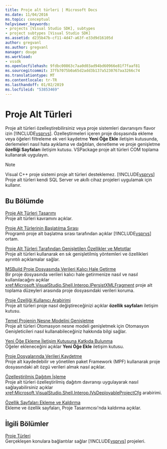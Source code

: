 ```yaml
---
title: Proje alt türleri | Microsoft Docs
ms.date: 11/04/2016
ms.topic: conceptual
helpviewer_keywords:
- projects [Visual Studio SDK], subtypes
- project subtypes [Visual Studio SDK]
ms.assetid: d235b47b-cf11-4d47-a63f-e33d9d16105d
author: gregvanl
ms.author: gregvanl
manager: douge
ms.workload:
- vssdk
ms.openlocfilehash: 9fdbc00863c7aa0d03ad94bd60966e81f7faaf81
ms.sourcegitcommit: 37fb7075b0a65d2add3b137a5230767aa3266c74
ms.translationtype: MT
ms.contentlocale: tr-TR
ms.lasthandoff: 01/02/2019
ms.locfileid: "53853469"
---
```

# <a name="project-subtypes"></a>Proje Alt Türleri
Proje alt türleri özelleştirebilirsiniz veya proje sistemleri davranışını flavor izin [!INCLUDE[vsprvs](../../code-quality/includes/vsprvs_md.md)]. Özelleştirmeleri içeren proje dosyasında ekleme veya öğeleri filtreleme ek veri kaydetme **Yeni Öğe Ekle** iletişim kutusunda, derlemeleri nasıl hata ayıklama ve dağıtılan, denetleme ve proje genişletme **özelliği Sayfaları** iletişim kutusu. VSPackage proje alt türleri COM toplama kullanarak uygulayın.  
  
> [!NOTE]
>  Visual C++ proje sistemi proje alt türleri desteklemez. [!INCLUDE[vsprvs](../../code-quality/includes/vsprvs_md.md)] Proje alt türleri kendi SQL Server ve akıllı cihaz projeleri uygulamak için kullanır.  
  
## <a name="in-this-section"></a>Bu Bölümde  
 [Proje Alt Türleri Tasarımı](../../extensibility/internals/project-subtypes-design.md)  
 Proje alt türleri kavramını açıklar.  
  
 [Proje Alt Türlerinin Başlatılma Sırası](../../extensibility/internals/initialization-sequence-of-project-subtypes.md)  
 Programlı proje alt başlatma sırası tarafından açıklar [!INCLUDE[vsprvs](../../code-quality/includes/vsprvs_md.md)] ortam.  
  
 [Proje Alt Türleri Tarafından Genişletilen Özellikler ve Metotlar](../../extensibility/internals/properties-and-methods-extended-by-project-subtypes.md)  
 Proje alt türleri kullanarak en sık genişletilmiş yöntemleri ve özellikleri ayrıntılı açıklamalar sağlar.  
  
 [MSBuild Proje Dosyasında Verileri Kalıcı Hale Getirme](../../extensibility/internals/persisting-data-in-the-msbuild-project-file.md)  
 Bir proje dosyasında verileri kalıcı hale getirmenize nasıl ve nasıl kullanılacağını açıklar <xref:Microsoft.VisualStudio.Shell.Interop.IPersistXMLFragment> proje alt toplama düzeyleri arasında proje dosyasındaki verileri koruma.  
  
 [Proje Özelliği Kullanıcı Arabirimi](../../extensibility/internals/project-property-user-interface.md)  
 Proje alt türleri proje nasıl değiştireceğinizi açıklar **özellik sayfaları** iletişim kutusu.  
  
 [Temel Projenin Nesne Modelini Genişletme](../../extensibility/internals/extending-the-object-model-of-the-base-project.md)  
 Proje alt türleri Otomasyon nesne modeli genişletmek için Otomasyon Genişleticileri nasıl kullanabileceğiniz hakkında bilgi sağlar.  
  
 [Yeni Öğe Ekleme İletişim Kutusuna Katkıda Bulunma](../../extensibility/internals/contributing-to-the-add-new-item-dialog-box.md)  
 Öğeler ekleneceğini açıklar **Yeni Öğe Ekle** iletişim kutusu.  
  
 [Proje Dosyalarında Verileri Kaydetme](../../extensibility/saving-data-in-project-files.md)  
 Proje alt kaydedebilir ve yönetilen paket Framework (MPF) kullanarak proje dosyasındaki alt özgü verileri almak nasıl açıklar.  
  
 [Özelleştirilmiş Dağıtım İşleme](../../extensibility/internals/handling-specialized-deployment.md)  
 Proje alt türleri özelleştirilmiş dağıtım davranışı uygulayarak nasıl sağlayabilirsiniz açıklar <xref:Microsoft.VisualStudio.Shell.Interop.IVsDeployableProjectCfg> arabirimi.  
  
 [Özellik Sayfaları Ekleme ve Kaldırma](../../extensibility/adding-and-removing-property-pages.md)  
 Ekleme ve özellik sayfaları, Proje Tasarımcısı'nda kaldırma açıklar.  
  
## <a name="related-sections"></a>İlgili Bölümler  
 [Proje Türleri](../../extensibility/internals/project-types.md)  
 Gerçekleşen konulara bağlantılar sağlar [!INCLUDE[vsprvs](../../code-quality/includes/vsprvs_md.md)] projeleri.